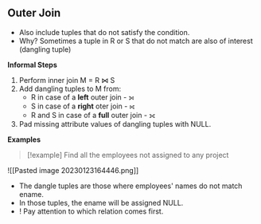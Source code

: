 ## Outer Join

- Also include tuples that do not satisfy the condition.
- Why? Sometimes a tuple in R or S that do not match are also of interest (dangling tuple)

**Informal Steps**
1. Perform inner join M = R $\Join$ S
2. Add dangling tuples to M from:
	- R in case of a **left** outer join - ⟕
	- S in case of a **right** oter join -  ⟖
	- R and S in case of a **full** outer join - ⟗
3. Pad missing attribute values of dangling tuples with NULL.

**Examples**

>[!example]
> Find all the employees not assigned to any project

![[Pasted image 20230123164446.png]]

- The dangle tuples are those where employees' names do not match ename.
- In those tuples, the ename will be assigned NULL.
- ! Pay attention to which relation comes first.